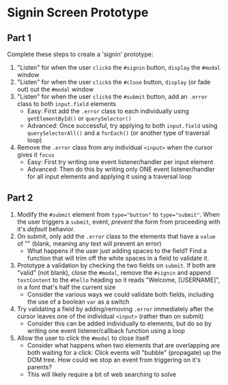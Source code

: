 # Signin Screen Prototype

## Part 1

Complete these steps to create a 'signin' prototype:

1. "Listen" for when the user `click`s the `#signin` button, `display` the `#modal` window
2. "Listen" for when the user `click`s the `#close` button, `display` (or fade out) out the `#modal` window
3. "Listen" for when the user `click`s the `#submit` button, add an `.error` class to both `input.field` elements
   - Easy: First add the `.error` class to each individually using `getElementById()` or `querySelector()`
   - Advanced: Once successful, try applying to both `input.field` using `querySelectorAll()` and a `forEach()` (or another type of traversal loop)
4. Remove the `.error` class from any individual `<input>` when the cursor gives it `focus`
   - Easy: First try writing one event listener/handler per input element
   - Advanced: Then do this by writing only ONE event listener/handler for all input elements and applying it using a traversal loop

## Part 2

1. Modify the `#submit` element from `type="button"` to `type="submit"`. When the user triggers a `submit`, event, _prevent_ the form from proceeding with it's _default_ behavior.
2. On submit, only add the `.error` class to the elements that have a `value` of "" (blank, meaning any text will prevent an error)
   - What happens if the user just adding spaces to the field? Find a function that will trim off the white spaces in a field to validate it.
3. Prototype a validation by checking the two fields on `submit`. If both are "valid" (not blank), close the `#modal`, remove the `#signin` and append `textContent` to the `#hello` heading so it reads "Welcome, [USERNAME]", in a font that's half the current size
   - Consider the various ways we could validate both fields, including the use of a boolean `var` as a switch
4. Try validating a field by adding/removing `.error` immediately after the cursor leaves one of the individual `<input>` (rather than on submit)
   - Consider this can be added individually to elements, but do so by writing one event listener/callback function using a loop
5. Allow the user to click the `#modal` to close itself
   - Consider what happens when two elements that are overlapping are both waiting for a click: Click events will "bubble" (propagate) up the DOM tree. How could we stop an event from triggering on it's parents?
   - This will likely require a bit of web searching to solve
